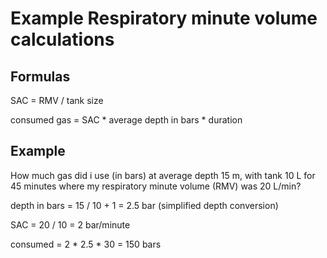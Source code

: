 # Example Respiratory minute volume calculations

## Formulas

SAC =  RMV / tank size

consumed gas = SAC * average depth in bars * duration


## Example

How much gas did i use (in bars) at average depth 15 m, with tank 10 L for 45 minutes where my respiratory minute volume (RMV) was 20 L/min?

depth in bars =  15 / 10 + 1 = 2.5 bar (simplified depth conversion)

SAC = 20 / 10 = 2 bar/minute

consumed = 2 * 2.5 * 30 = 150 bars
